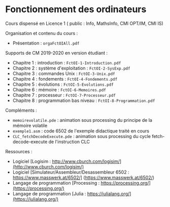 # Fonctionnement des ordinateurs
Cours dispensé en Licence 1 ( public : Info, MathsInfo, CMI OPT/IM, CMI IS)

Organisation et contenu du cours :
- Présentation : `orgaFctOIAll.pdf`

Supports de CM 2019-2020 en version étudiant :
- Chapitre 1 : introduction : `FctOI-1-Introduction.pdf`
- Chapitre 2 : système d'exploitation : `FctOI-2-SysExp.pdf`
- Chapitre 3 : commandes Unix : `FctOI-3-Unix.pdf`
- Chapitre 4 : fondements : `FctOI-4-Fondements.pdf`
- Chapitre 5 : évolutions : `FctOI-5-Evolutions.pdf`
- Chapitre 6 : mémoire : `FctOI-6-Memoires.pdf`
- Chapitre 7 : processeur : `FctOI-7-Processeur.pdf`
- Chapitre 8 : programmation bas niveau : `FctOI-8-Programmation.pdf`

Compléments :
- `memoirevolatile.pde` : animation sous processing du principe de la mémoire volatile
- `exemple1.asm` : code 6502 de l'exemple didactique traité en cours
- `CLC_fetchDecodeExecute.pde` : animation sous processing du cycle fetch-decode-execute de l'instruction CLC

Ressources : 
- Logiciel [Logisim : http://www.cburch.com/logisim/](http://www.cburch.com/logisim/)
- Logiciel [Simulateur/Assembleur/Desassembleur 6502 : https://www.masswerk.at/6502/] (https://www.masswerk.at/6502/)
- Langage de programmation [Processing : https://processing.org/](https://processing.org/)
- Langage de programmation [Julia : https://julialang.org/](https://julialang.org/)
